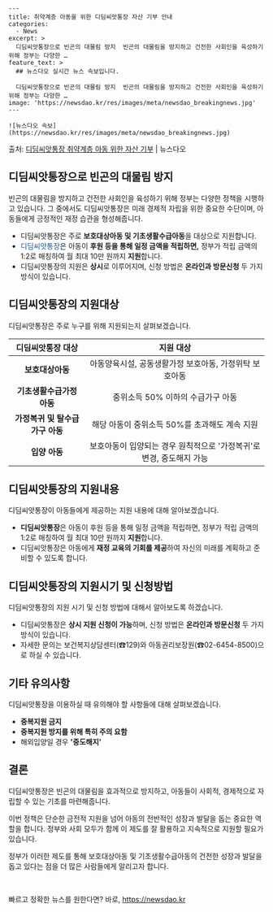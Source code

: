    ---
    title: 취약계층 아동을 위한 디딤씨앗통장 자산 기부 안내
    categories:
      - News
    excerpt: >
      디딤씨앗통장으로 빈곤의 대물림 방지  빈곤의 대물림을 방지하고 건전한 사회인을 육성하기 위해 정부는 다양한 …
    feature_text: >
      ## 뉴스다오 실시간 뉴스 속보입니다.
    
      디딤씨앗통장으로 빈곤의 대물림 방지  빈곤의 대물림을 방지하고 건전한 사회인을 육성하기 위해 정부는 다양한 …
    image: 'https://newsdao.kr/res/images/meta/newsdao_breakingnews.jpg'
    ---
    
    ![뉴스다오 속보](https://newsdao.kr/res/images/meta/newsdao_breakingnews.jpg)

<p>출처: <a href="https://newsdao.kr/4563" rel="dofollow">디딤씨앗통장 취약계층 아동 위한 자산 기부</a> | 뉴스다오</p>

<h2 data-ke-size="size26">디딤씨앗통장으로 빈곤의 대물림 방지</h2>
<p data-ke-size="size16">빈곤의 대물림을 방지하고 건전한 사회인을 육성하기 위해 정부는 다양한 정책을 시행하고 있습니다. 그 중에서도 디딤씨앗통장은 미래 경제적 자립을 위한 중요한 수단이며, 아동들에게 긍정적인 재정 습관을 형성해줍니다.</p>
<ul>
<li>디딤씨앗통장은 주로 <b>보호대상아동 및 기초생활수급아동</b>을 대상으로 지원합니다. </li>
<li><span style="color: #1a5490;">디딤씨앗통장</span>은 아동이 <b>후원 등을 통해 일정 금액을 적립하면,</b> 정부가 적립 금액의 1:2로 매칭하여 월 최대 10만 원까지 <b>지원</b>합니다.</li>
<li>디딤씨앗통장의 지원은 <b>상시</b>로 이루어지며, 신청 방법은 <b>온라인과 방문신청</b> 두 가지 방식이 있습니다.</li>
</ul>

<h2 data-ke-size="size26">디딤씨앗통장의 지원대상</h2>
<p data-ke-size="size16">디딤씨앗통장은 주로 누구를 위해 지원되는지 살펴보겠습니다.</p>
<table>
<thead>
<tr>
<th>디딤씨앗통장 대상</th>
<th>지원 대상</th>
</tr>
</thead>
<tbody>
<tr>
<td style="text-align: center; height: 17px;"><b>보호대상아동</b></td>
<td style="text-align: center; height: 17px;">아동양육시설, 공동생활가정 보호아동, 가정위탁 보호아동</td>
</tr>
<tr>
<td style="text-align: center; height: 17px;"><b>기초생활수급가정 아동</b></td>
<td style="text-align: center; height: 17px;">중위소득 50% 이하의 수급가구 아동</td>
</tr>
<tr>
<td style="text-align: center; height: 17px;"><b>가정복귀 및 탈수급가구 아동</b></td>
<td style="text-align: center; height: 17px;">해당 아동이 중위소득 50%를 초과해도 계속 지원</td>
</tr>
<tr>
<td style="text-align: center; height: 17px;"><b>입양 아동</b></td>
<td style="text-align: center; height: 17px;">보호아동이 입양되는 경우 원칙적으로 '가정복귀'로 변경, 중도해지 가능</td>
</tr>
</tbody>
</table>

<h2 data-ke-size="size26">디딤씨앗통장의 지원내용</h2>
<p data-ke-size="size16">디딤씨앗통장이 아동들에게 제공하는 지원 내용에 대해 알아보겠습니다.</p>
<ul>
<li><b>디딤씨앗통장</b>은 아동이 후원 등을 통해 일정 금액을 적립하면, 정부가 적립 금액의 1:2로 매칭하여 월 최대 10만 원까지 <b>지원</b>합니다.</li>
<li>디딤씨앗통장은 아동에게 <b>재정 교육의 기회를 제공</b>하여 자신의 미래를 계획하고 준비할 수 있도록 합니다.</li>
</ul>

<h2 data-ke-size="size26">디딤씨앗통장의 지원시기 및 신청방법</h2>
<p data-ke-size="size16">디딤씨앗통장의 지원 시기 및 신청 방법에 대해서 알아보도록 하겠습니다.</p>
<ul>
<li>디딤씨앗통장은 <b>상시 지원 신청이 가능</b>하며, 신청 방법은 <b>온라인과 방문신청</b> 두 가지 방식이 있습니다.</li>
<li>자세한 문의는 보건복지상담센터(☎129)와 아동권리보장원(☎02-6454-8500)으로 하실 수 있습니다.</li>
</ul>

<h2 data-ke-size="size26">기타 유의사항</h2>
<p data-ke-size="size16">디딤씨앗통장을 이용하실 때 유의해야 할 사항들에 대해 살펴보겠습니다.</p>
<ul>
<li><b>중복지원 금지</b></li>
<li><b>중복지원 방지를 위해 특히 주의 요함</b></li>
<li>해외입양일 경우 <b>'중도해지'</b></li>
</ul>

<h2 data-ke-size="size26">결론</h2>
<p data-ke-size="size16">디딤씨앗통장은 빈곤의 대물림을 효과적으로 방지하고, 아동들이 사회적, 경제적으로 자립할 수 있는 기초를 마련해줍니다.</p>
<p data-ke-size="size16">이번 정책은 단순한 금전적 지원을 넘어 아동의 전반적인 성장과 발달을 돕는 중요한 역할을 합니다. 정부와 사회 모두가 함께 이 제도를 잘 활용하고 지속적으로 지원할 필요가 있습니다.</p>
<p data-ke-size="size16">정부가 이러한 제도를 통해 보호대상아동 및 기초생활수급아동의 건전한 성장과 발달을 돕고 있다는 점을 더 많은 사람들에게 알리고자 합니다.</p>
<p data-ke-size="size16">&nbsp;</p> 

빠르고 정확한 뉴스를 원한다면? 바로, <a href="https://newsdao.kr" rel="dofollow">https://newsdao.kr</a>


    
